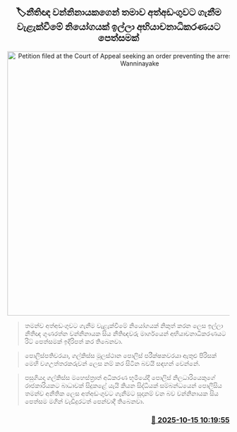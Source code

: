 <p align='center'><b><h2 align='center' title='Petition filed at the Court of Appeal seeking an order preventing the arrest of Attorney Wanninayake'>🏷නීතිඥ වන්නිනායක‍ගෙන් තමාව අත්අඩංගුවට ගැනීම වැළැක්වීමේ නියෝගයක් ඉල්ලා අභියාචනාධිකරණයට පෙත්සමක්</h2></b></p>
<p align='center'><img src='https://helakuru.sgp1.cdn.digitaloceanspaces.com/esana/images/lib/gunarathne-wanninayeke-jk.jpg' width='600' alt='Petition filed at the Court of Appeal seeking an order preventing the arrest of Attorney Wanninayake'></p>

> තමන්ව අත්අඩංගුවට ගැනීම වැළැක්වීමේ නියෝගයක් නිකුත් කරන ලෙස ඉල්ලා නීතීඥ ගුණරත්න වන්නිනායක සිය නීතිඥවරු මාර්ගයෙන් අභියාචනාධිකරණයට රිට් පෙත්සමක් ඉදිරිපත් කර තිබෙනවා.

> පොලිස්පතිවරයා, ගල්කිස්ස මූලස්ථාන පොලිස් පරීක්ෂකවරයා ඇතුළු පිරිසක් මෙහි වගඋත්තරකරුවන් ලෙස නම් කර සිටින බවයි සඳහන් වෙන්නේ.

> පසුගියදා ගල්කිස්ස මහෙස්ත්‍රාත් අධිකරණ භූමියේදී පොලිස් නිලධාරියෙකුගේ රාජකාරියකට බාධාවක් සිදුකළේ යැයි කියන සිද්ධියක් සම්බන්ධයෙන් පොලීසිය තමන්ව අනීතික ලෙස අත්අඩංගුවට ගැනීමට සූදානම් වන බව වන්නිනායක සිය පෙත්සම මගින් වැඩිදුරටත් පෙන්වාදී තිබෙනවා.



<h3 align='right'><a href='https://www.helakuru.lk/esana/p/114509/'>📅 2025-10-15 10:19:55</a></h3>
